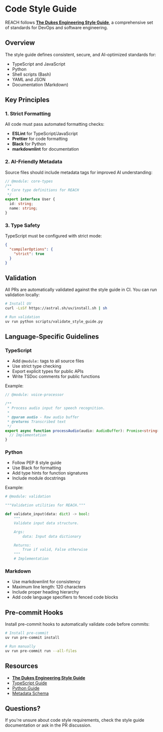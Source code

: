# Code Style Guide

REACH follows [**The Dukes Engineering Style Guide**](https://tydukes.github.io/coding-style-guide/), a comprehensive set of standards for DevOps and software engineering.

## Overview

The style guide defines consistent, secure, and AI-optimized standards for:

- TypeScript and JavaScript
- Python
- Shell scripts (Bash)
- YAML and JSON
- Documentation (Markdown)

## Key Principles

### 1. Strict Formatting

All code must pass automated formatting checks:

- **ESLint** for TypeScript/JavaScript
- **Prettier** for code formatting
- **Black** for Python
- **markdownlint** for documentation

### 2. AI-Friendly Metadata

Source files should include metadata tags for improved AI understanding:

```typescript
// @module: core-types
/**
 * Core type definitions for REACH
 */
export interface User {
  id: string;
  name: string;
}
```

### 3. Type Safety

TypeScript must be configured with strict mode:

```json
{
  "compilerOptions": {
    "strict": true
  }
}
```

## Validation

All PRs are automatically validated against the style guide in CI. You can run validation locally:

```bash
# Install UV
curl -LsSf https://astral.sh/uv/install.sh | sh

# Run validation
uv run python scripts/validate_style_guide.py
```

## Language-Specific Guidelines

### TypeScript

- Add `@module:` tags to all source files
- Use strict type checking
- Export explicit types for public APIs
- Write TSDoc comments for public functions

Example:

```typescript
// @module: voice-processor

/**
 * Process audio input for speech recognition.
 *
 * @param audio - Raw audio buffer
 * @returns Transcribed text
 */
export async function processAudio(audio: AudioBuffer): Promise<string> {
  // Implementation
}
```

### Python

- Follow PEP 8 style guide
- Use Black for formatting
- Add type hints for function signatures
- Include module docstrings

Example:

```python
# @module: validation

"""Validation utilities for REACH."""

def validate_input(data: dict) -> bool:
    """
    Validate input data structure.

    Args:
        data: Input data dictionary

    Returns:
        True if valid, False otherwise
    """
    # Implementation
```

### Markdown

- Use markdownlint for consistency
- Maximum line length: 120 characters
- Include proper heading hierarchy
- Add code language specifiers to fenced code blocks

## Pre-commit Hooks

Install pre-commit hooks to automatically validate code before commits:

```bash
# Install pre-commit
uv run pre-commit install

# Run manually
uv run pre-commit run --all-files
```

## Resources

- [**The Dukes Engineering Style Guide**](https://tydukes.github.io/coding-style-guide/)
- [TypeScript Guide](https://tydukes.github.io/coding-style-guide/02_language_guides/typescript/)
- [Python Guide](https://tydukes.github.io/coding-style-guide/02_language_guides/python/)
- [Metadata Schema](https://tydukes.github.io/coding-style-guide/03_metadata_schema/schema_reference/)

## Questions?

If you're unsure about code style requirements, check the style guide documentation or ask in the PR discussion.
